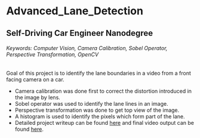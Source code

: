 # Advanced_Lane_Detection

## Self-Driving Car Engineer Nanodegree

###### Keywords: Computer Vision, Camera Calibration, Sobel Operator, Perspective Transformation, OpenCV

Goal of this project is to identify the lane boundaries in a video from a front facing camera on a car. 
- Camera calibration was done first to correct the distortion introduced in the image by lens.
- Sobel operator was used to identify the lane lines in an image.
- Perspective transformation was done to get top view of the image.
- A histogram is used to identify the pixels which form part of the lane.
- Detailed project writeup can be found [here](https://github.com/suji0131/Advanced_Lane_Detection/blob/master/writeup.md) and final video output can be found [here](https://github.com/suji0131/Advanced_Lane_Detection/blob/master/project_video_final.mp4).
